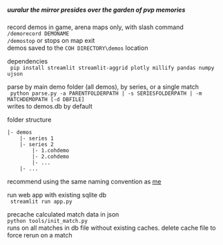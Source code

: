 ##### uuralur the mirror presides over the garden of pvp memories

record demos in game, arena maps only, with slash command  
`/demorecord DEMONAME`  
`/demostop` or stops on map exit  
demos saved to the `COH DIRECTORY\demos` location

dependencies  
``` pip install streamlit streamlit-aggrid plotly millify pandas numpy ujson```  

parse by main demo folder (all demos), by series, or a single match  
``` python parse.py -a PARENTFOLDERPATH | -s SERIESFOLDERPATH | -m MATCHDEMOPATH [-d DBFILE]```  
writes to demos.db by default

folder structure 
```
|- demos
    |- series 1
    |- series 2
        |- 1.cohdemo
        |- 2.cohdemo
        |- ...
    |- ...
```
recommend using the same naming convention as [me](https://demos.hcc.ovh/)

run web app with existing sqlite db  
``` streamlit run app.py```  

precache calculated match data in json  
``` python tools/init_match.py ```  
runs on all matches in db file without existing caches. delete cache file to force rerun on a match


